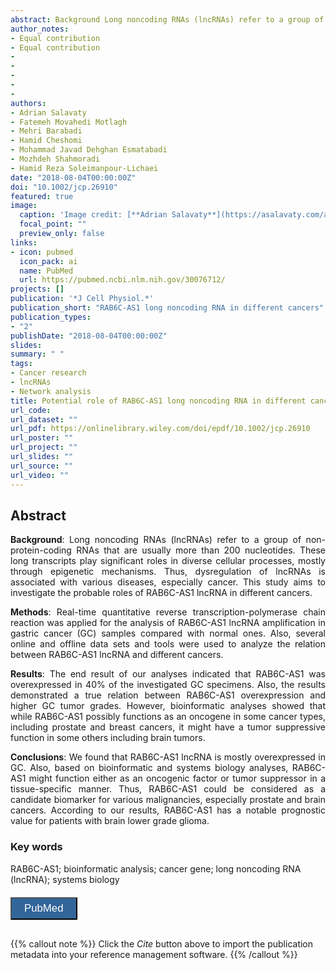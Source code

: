 ```yaml
---
abstract: Background Long noncoding RNAs (lncRNAs) refer to a group of non-protein-coding RNAs that are usually more than 200 nucleotides. These long transcripts play significant roles in diverse cellular processes, mostly through epigenetic mechanisms. Thus, dysregulation of lncRNAs is associated with various diseases, especially cancer. This study aims to investigate the probable roles of RAB6C-AS1 lncRNA in different cancers. Methods Real-time quantitative reverse transcription-polymerase chain reaction was applied for the analysis of RAB6C-AS1 lncRNA amplification in gastric cancer (GC) samples compared with normal ones. Also, several online and offline data sets and tools were used to analyze the relation between RAB6C-AS1 lncRNA and different cancers. Results The end result of our analyses indicated that RAB6C-AS1 was overexpressed in 40% of the investigated GC specimens. Also, the results demonstrated a true relation between RAB6C-AS1 overexpression and higher GC tumor grades. However, bioinformatic analyses showed that while RAB6C-AS1 possibly functions as an oncogene in some cancer types, including prostate and breast cancers, it might have a tumor suppressive function in some others including brain tumors. Conclusions We found that RAB6C-AS1 lncRNA is mostly overexpressed in GC. Also, based on bioinformatic and systems biology analyses, RAB6C-AS1 might function either as an oncogenic factor or tumor suppressor in a tissue-specific manner. Thus, RAB6C-AS1 could be considered as a candidate biomarker for various malignancies, especially prostate and brain cancers. According to our results, RAB6C-AS1 has a notable prognostic value for patients with brain lower grade glioma.
author_notes:
- Equal contribution
- Equal contribution
- 
- 
- 
- 
- 
authors:
- Adrian Salavaty
- Fatemeh Movahedi Motlagh
- Mehri Barabadi
- Hamid Cheshomi
- Mohammad Javad Dehghan Esmatabadi
- Mozhdeh Shahmoradi
- Hamid Reza Soleimanpour‐Lichaei
date: "2018-08-04T00:00:00Z"
doi: "10.1002/jcp.26910"
featured: true
image:
  caption: 'Image credit: [**Adrian Salavaty**](https://asalavaty.com/author/adrian-salavaty/)'
  focal_point: ""
  preview_only: false
links:
- icon: pubmed
  icon_pack: ai
  name: PubMed
  url: https://pubmed.ncbi.nlm.nih.gov/30076712/
projects: []
publication: '*J Cell Physiol.*'
publication_short: "RAB6C-AS1 long noncoding RNA in different cancers"
publication_types:
- "2"
publishDate: "2018-08-04T00:00:00Z"
slides: 
summary: " "
tags:
- Cancer research
- lncRNAs
- Network analysis
title: Potential role of RAB6C-AS1 long noncoding RNA in different cancers
url_code: 
url_dataset: ""
url_pdf: https://onlinelibrary.wiley.com/doi/epdf/10.1002/jcp.26910
url_poster: ""
url_project: ""
url_slides: ""
url_source: ""
url_video: ""
---
```


## **Abstract**  
<div style="text-align: justify">
<b>Background</b>: Long noncoding RNAs (lncRNAs) refer to a group of non-protein-coding RNAs that are usually more than 200 nucleotides. These long transcripts play significant roles in diverse cellular processes, mostly through epigenetic mechanisms. Thus, dysregulation of lncRNAs is associated with various diseases, especially cancer. This study aims to investigate the probable roles of RAB6C-AS1 lncRNA in different cancers.  

<b>Methods</b>: Real-time quantitative reverse transcription-polymerase chain reaction was applied for the analysis of RAB6C-AS1 lncRNA amplification in gastric cancer (GC) samples compared with normal ones. Also, several online and offline data sets and tools were used to analyze the relation between RAB6C-AS1 lncRNA and different cancers.  

<b>Results</b>: The end result of our analyses indicated that RAB6C-AS1 was overexpressed in 40% of the investigated GC specimens. Also, the results demonstrated a true relation between RAB6C-AS1 overexpression and higher GC tumor grades. However, bioinformatic analyses showed that while RAB6C-AS1 possibly functions as an oncogene in some cancer types, including prostate and breast cancers, it might have a tumor suppressive function in some others including brain tumors.  

<b>Conclusions</b>: We found that RAB6C-AS1 lncRNA is mostly overexpressed in GC. Also, based on bioinformatic and systems biology analyses, RAB6C-AS1 might function either as an oncogenic factor or tumor suppressor in a tissue-specific manner. Thus, RAB6C-AS1 could be considered as a candidate biomarker for various malignancies, especially prostate and brain cancers. According to our results, RAB6C-AS1 has a notable prognostic value for patients with brain lower grade glioma.  
</div>

### **Key words**
RAB6C-AS1; bioinformatic analysis; cancer gene; long noncoding RNA (lncRNA); systems biology

<div style="text-align: left">
<a href="https://pubmed.ncbi.nlm.nih.gov/30076712/" target="_blank">
<button style="background-color:#326599;color:#fff;margin-top:6px;margin-bottom:16px;border-radius:1px;font-size:1.2em;padding:6px 20px; font-family: "GibsonSemibold", "Helvetica Neue", Helvetica, Arial, sans-serif;cursor: pointer; vertical-align: middle; float:none !important;text-shadow:0 1px 1px rgba(0,0,0,0.2)" class="btn"><i class="ai ai-pubmed"></i>
PubMed
</button>
</a>
</div>

{{% callout note %}}
Click the *Cite* button above to import the publication metadata into your reference management software.
{{% /callout %}}
